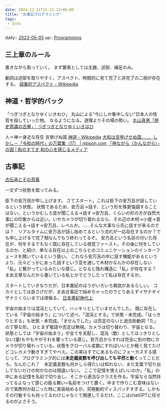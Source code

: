 ```yaml
---
date: 2024-12-21T15:22:13+09:00
title: "古事記プログラミング"
tags:
 - Info
---
```


daily:: [2023-05-05](/Daily_Note/2023-05-05.md)
up:: [Programming](../Bar/Program/Programming.md)

## 三上章のルール
書きながら取っていく。
まず要素としては主題、述部、補足のみ。

動詞は述部を取りやすく、アスペクト、時間的に見て完了と非完了の二相が存在する。
[語彙的アスペクト - Wikipedia](https://ja.wikipedia.org/wiki/%E8%AA%9E%E5%BD%99%E7%9A%84%E3%82%A2%E3%82%B9%E3%83%9A%E3%82%AF%E3%83%88)

## 神道・哲学的バック
「つぎつぎとなりゆくいきおひ」
丸山による"今にしか集中しない"日本人の性質を指していった物。
なるようになる。道理よりその場の勢い。
[丸山真男「歴史意識の古層」：つぎつぎとなりゆくいきほひ](https://philosophy.hix05.com/Politics/politics206.ikihohi.html)

人＝神＝身近な存在
言挙げぬ国
[神道 - Wikipedia](https://ja.wikipedia.org/wiki/%E7%A5%9E%E9%81%93)
[大和は言挙げせぬ国……、しかし－「令和の時代」の万葉集（17） | nippon.com](https://www.nippon.com/ja/japan-topics/c07017/)
[「神ながら（かんながら）」の国 | 和のすてき 和の心を感じるメディア](https://wanosuteki.jp/archives/18372)

## 古事記

[古伝承とその意義](https://nihonsinwa.com/page/163.html)

一文ずつ状態を取ってみる。

臣下の安万侶が申し上げます。
    さてスタート。これは臣下の安万呂が話しているという状態。
    状態であるため、安万呂→話す、という形を殊更強調することはない。というかむしろ音が聞こえる→話す→安万呂、くらいの形の方が自然大事にの印象からは近い。いやカメラが切り替わるなら、その辺の木材→小屋→音が聞こえる→話す→安万呂、レベルか。……そんな大事なら先に話すが来るのでは？　リアルタイムに安万呂が話し始めてるという流れが一応存在するのか？でも申し上げるで完了相なんでもう終わってるぞ。
    安万呂という名前の付いた存在が、何をするでもなく既に存在している視覚ファースト。その後に何をしているのか、と続け、単なる存在以上のこちらとのコミュニケーションのインターフェースを開いているという扱い。
    これなら安万呂の中に話す機能があるというより、元々どっかにあった話すという窓を通して木材かなんかの存在しない「私」と繋がっているみたいな感じ。となると隠れ構造に「私」が存在する？　まあ文章なんだから書いている私とかでどうしたって私は存在するか。

スタートしていきなりだが、日本書紀のほうがいろいろ異説があるらしい。
コカイとしては良さげだが、まあ古事記で始めちゃったのでとりあえずイザナギイザナミくらいまでは頑張る。
[日本書紀神代上](https://nihonsinwa.com/column/novel/22.html)

宇宙の始まりは混沌としていて、ハッキリとしていませんでした。
    既に存在している「宇宙の始まり」について述べ、「混沌とする」で状態・未完成。「はっきりとする」も状態・未完成。「ませんでした」は否定のないと過去助動詞「た」の丁寧な形。
    ひとまず敬語や否定は無視。カメラは切り替わり、宇宙となる。状態としては「宇宙の始まり」が全てを支配し、混沌（数）としてはっきりとしない(量)もやもやがそれを覆っている感じ。安万呂からすれば完全に別の物にカメラが切り替わっている。状態をグローバル変数にすればいいとか軽く見てたけどコレカメラ動きすぎてやべえ。この実はすでにあるものにフォーカスする感じって、プログラミング的には**未定義変数を呼び出しても平然と動く**ってことだろ。なんだこれ？　未定義変数も何かしら得たいは知れない、まだ言葉で切り出してないだけの何かなのは間違いない。
    ここで記憶を使えばいいのか。「私」の中にある記憶を名前で切り出し、そこから適当なクラスを作る。宇宙なら当然持ってるよなって感じの振る舞い=名前をつけて置く。中まで作りこむ意味はないので実際何か起こった時に実装始めるが。究極動的ディスパッチすぎる。しかもその行動すらも持ってるわけじゃなくて関連してるだけ。ここはchatGPTに任せるのがよさそう。
